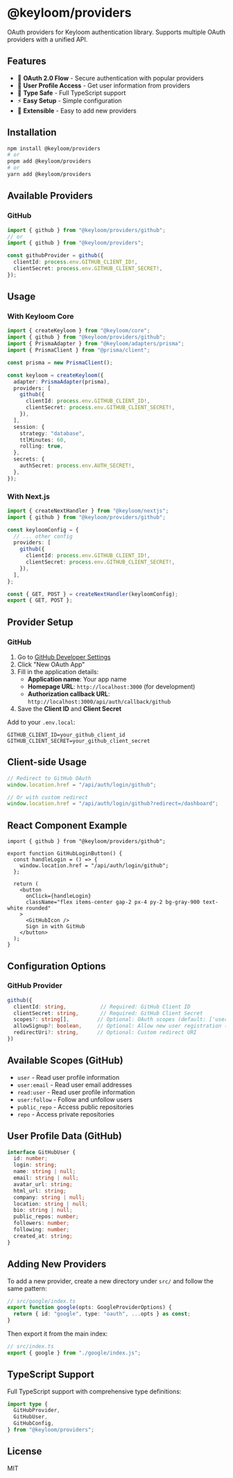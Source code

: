 # @keyloom/providers

OAuth providers for Keyloom authentication library. Supports multiple OAuth providers with a unified API.

## Features

- 🔐 **OAuth 2.0 Flow** - Secure authentication with popular providers
- 👤 **User Profile Access** - Get user information from providers
- 🎯 **Type Safe** - Full TypeScript support
- ⚡ **Easy Setup** - Simple configuration
- 🔧 **Extensible** - Easy to add new providers

## Installation

```bash
npm install @keyloom/providers
# or
pnpm add @keyloom/providers
# or
yarn add @keyloom/providers
```

## Available Providers

### GitHub

```typescript
import { github } from "@keyloom/providers/github";
// or
import { github } from "@keyloom/providers";

const githubProvider = github({
  clientId: process.env.GITHUB_CLIENT_ID!,
  clientSecret: process.env.GITHUB_CLIENT_SECRET!,
});
```

## Usage

### With Keyloom Core

```typescript
import { createKeyloom } from "@keyloom/core";
import { github } from "@keyloom/providers/github";
import { PrismaAdapter } from "@keyloom/adapters/prisma";
import { PrismaClient } from "@prisma/client";

const prisma = new PrismaClient();

const keyloom = createKeyloom({
  adapter: PrismaAdapter(prisma),
  providers: [
    github({
      clientId: process.env.GITHUB_CLIENT_ID!,
      clientSecret: process.env.GITHUB_CLIENT_SECRET!,
    }),
  ],
  session: {
    strategy: "database",
    ttlMinutes: 60,
    rolling: true,
  },
  secrets: {
    authSecret: process.env.AUTH_SECRET!,
  },
});
```

### With Next.js

```typescript
import { createNextHandler } from "@keyloom/nextjs";
import { github } from "@keyloom/providers/github";

const keyloomConfig = {
  // ... other config
  providers: [
    github({
      clientId: process.env.GITHUB_CLIENT_ID!,
      clientSecret: process.env.GITHUB_CLIENT_SECRET!,
    }),
  ],
};

const { GET, POST } = createNextHandler(keyloomConfig);
export { GET, POST };
```

## Provider Setup

### GitHub

1. Go to [GitHub Developer Settings](https://github.com/settings/developers)
2. Click "New OAuth App"
3. Fill in the application details:
   - **Application name**: Your app name
   - **Homepage URL**: `http://localhost:3000` (for development)
   - **Authorization callback URL**: `http://localhost:3000/api/auth/callback/github`
4. Save the **Client ID** and **Client Secret**

Add to your `.env.local`:

```env
GITHUB_CLIENT_ID=your_github_client_id
GITHUB_CLIENT_SECRET=your_github_client_secret
```

## Client-side Usage

```typescript
// Redirect to GitHub OAuth
window.location.href = "/api/auth/login/github";

// Or with custom redirect
window.location.href = "/api/auth/login/github?redirect=/dashboard";
```

## React Component Example

```tsx
import { github } from "@keyloom/providers/github";

export function GitHubLoginButton() {
  const handleLogin = () => {
    window.location.href = "/api/auth/login/github";
  };

  return (
    <button
      onClick={handleLogin}
      className="flex items-center gap-2 px-4 py-2 bg-gray-900 text-white rounded"
    >
      <GitHubIcon />
      Sign in with GitHub
    </button>
  );
}
```

## Configuration Options

### GitHub Provider

```typescript
github({
  clientId: string,           // Required: GitHub Client ID
  clientSecret: string,       // Required: GitHub Client Secret
  scopes?: string[],         // Optional: OAuth scopes (default: ['user:email'])
  allowSignup?: boolean,     // Optional: Allow new user registration (default: true)
  redirectUri?: string,      // Optional: Custom redirect URI
})
```

## Available Scopes (GitHub)

- `user` - Read user profile information
- `user:email` - Read user email addresses
- `read:user` - Read user profile information
- `user:follow` - Follow and unfollow users
- `public_repo` - Access public repositories
- `repo` - Access private repositories

## User Profile Data (GitHub)

```typescript
interface GitHubUser {
  id: number;
  login: string;
  name: string | null;
  email: string | null;
  avatar_url: string;
  html_url: string;
  company: string | null;
  location: string | null;
  bio: string | null;
  public_repos: number;
  followers: number;
  following: number;
  created_at: string;
}
```

## Adding New Providers

To add a new provider, create a new directory under `src/` and follow the same pattern:

```typescript
// src/google/index.ts
export function google(opts: GoogleProviderOptions) {
  return { id: "google", type: "oauth", ...opts } as const;
}
```

Then export it from the main index:

```typescript
// src/index.ts
export { google } from "./google/index.js";
```

## TypeScript Support

Full TypeScript support with comprehensive type definitions:

```typescript
import type {
  GitHubProvider,
  GitHubUser,
  GitHubConfig,
} from "@keyloom/providers";
```

## License

MIT
